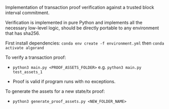 Implementation of transaction proof verification against a trusted block interval commitment.

Verification is implemented in pure Python and implements all the necessary low-level logic, should be directly portable to any environment that has sha256.

First install dependencies: `conda env create -f environment.yml` then `conda activate algorand`

To verify a transaction proof:
- `python3 main.py <PROOF_ASSETS_FOLDER>` e.g. `python3 main.py test_assets_1`

- Proof is valid if program runs with no exceptions. 

To generate the assets for a new state/tx proof:
- `python3 generate_proof_assets.py <NEW_FOLDER_NAME>`